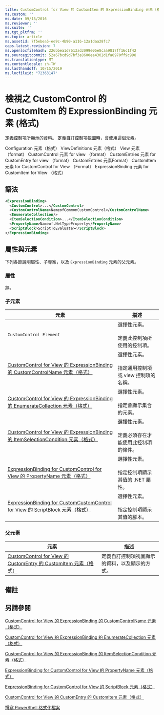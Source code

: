 ```yaml
---
title: CustomControl for View 的 CustomItem 的 ExpressionBinding 元素（格式） |Microsoft Docs
ms.custom: ''
ms.date: 09/13/2016
ms.reviewer: ''
ms.suite: ''
ms.tgt_pltfrm: ''
ms.topic: article
ms.assetid: 7f5ebea5-ee9c-4b90-a116-12a1daa28fc7
caps.latest.revision: 7
ms.openlocfilehash: 226bbea1d7613ad3099e05e8caa9817ff16c1f42
ms.sourcegitcommit: 52a67bcd9d7bf3e8600ea4302d1fa8970ff9c998
ms.translationtype: MT
ms.contentlocale: zh-TW
ms.lasthandoff: 10/15/2019
ms.locfileid: "72363147"
---
```

# <a name="expressionbinding-element-for-customitem-for-customcontrol-for-view-format"></a>檢視之 CustomControl 的 CustomItem 的 ExpressionBinding 元素 (格式)

定義控制項所顯示的資料。 定義自訂控制項視圖時，會使用這個元素。

Configuration 元素（格式） ViewDefinitions 元素（格式） View 元素（format） CustomControl 元素 for view （format） CustomEntries 元素 for CustomEntry for view （format） CustomEntries 元素Format） CustomItem 元素 for CustomControl for View （Format） ExpressionBinding 元素 for CustomItem for View （格式）

## <a name="syntax"></a>語法

```xml
<ExpressionBinding>
  <CustomControl>...</CustomControl>
  <CustomControlName>NameofCommonCustomControl</CustomControlName>
  <EnumerateCollection/>
  <ItemSelectionCondition>...</ItemSelectionCondition>
  <PropertyName>Nameof.NetTypeProperty</PropertyName>
  <ScriptBlock>ScriptToEvaluate></ScriptBlock>
</ExpressionBinding>
```

## <a name="attributes-and-elements"></a>屬性與元素

下列各節說明屬性、子專案，以及 `ExpressionBinding` 元素的父元素。

### <a name="attributes"></a>屬性

無。

### <a name="child-elements"></a>子元素

|元素|描述|
|-------------|-----------------|
|`CustomControl Element`|選擇性元素。<br /><br /> 定義此控制項所使用的控制項。|
|[CustomControl for View 的 ExpressionBinding 的 CustomControlName 元素（格式）](./customcontrolname-element-for-expressionbinding-for-customcontrol-for-view-format.md)|選擇性元素。<br /><br /> 指定通用控制項或 view 控制項的名稱。|
|[CustomControl for View 的 ExpressionBinding 的 EnumerateCollection 元素（格式）](./enumeratecollection-element-for-expressionbinding-for-customcontrol-for-view-format.md)|選擇性元素。<br /><br /> 指定會顯示集合的元素。|
|[CustomControl for View 的 ExpressionBinding 的 ItemSelectionCondition 元素（格式）](./itemselectioncondition-element-for-expressionbinding-for-customcontrol-format.md)|選擇性元素。<br /><br /> 定義必須存在才能使用此控制項的條件。|
|[ExpressionBinding for CustomControl for View 的 PropertyName 元素（格式）](./propertyname-element-for-expressionbinding-for-customcontrol-for-view-format.md)|選擇性元素。<br /><br /> 指定控制項顯示其值的 .NET 屬性。|
|[ExpressionBinding for CustomCustomControl for View 的 ScriptBlock 元素（格式）](./scriptblock-element-for-expressionbinding-for-customcontrol-for-view-format.md)|選擇性元素。<br /><br /> 指定控制項顯示其值的腳本。|

### <a name="parent-elements"></a>父元素

|元素|描述|
|-------------|-----------------|
|[CustomControl for View 的 CustomEntry 的 CustomItem 元素（格式）](./customitem-element-for-customentry-for-customcontrol-for-view-format.md)|定義自訂控制項視圖顯示的資料，以及顯示的方式。|

## <a name="remarks"></a>備註

## <a name="see-also"></a>另請參閱

[CustomControl for View 的 ExpressionBinding 的 CustomControlName 元素（格式）](./customcontrolname-element-for-expressionbinding-for-customcontrol-for-view-format.md)

[CustomControl for View 的 ExpressionBinding 的 EnumerateCollection 元素（格式）](./enumeratecollection-element-for-expressionbinding-for-customcontrol-for-view-format.md)

[CustomControl for View 的 ExpressionBinding 的 ItemSelectionCondition 元素（格式）](./itemselectioncondition-element-for-expressionbinding-for-customcontrol-format.md)

[ExpressionBinding for CustomControl for View 的 PropertyName 元素（格式）](./propertyname-element-for-expressionbinding-for-customcontrol-for-view-format.md)

[ExpressionBinding for CustomControl for View 的 ScriptBlock 元素（格式）](./scriptblock-element-for-expressionbinding-for-customcontrol-for-view-format.md)

[CustomControl for View 的 CustomEntry 的 CustomItem 元素（格式）](./customitem-element-for-customentry-for-customcontrol-for-view-format.md)

[撰寫 PowerShell 格式化檔案](./writing-a-powershell-formatting-file.md)
